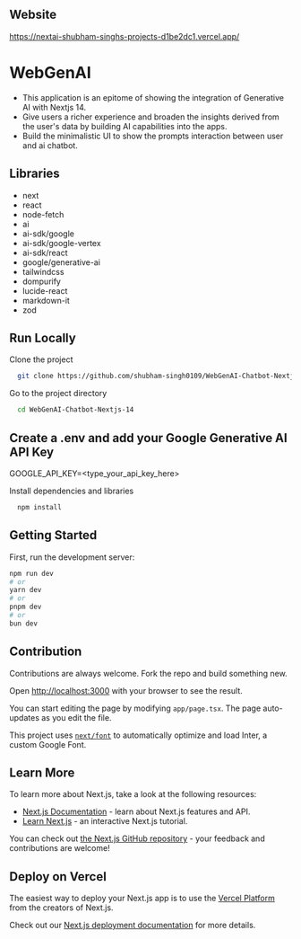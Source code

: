## Website
https://nextai-shubham-singhs-projects-d1be2dc1.vercel.app/

# WebGenAI
- This application is an epitome of showing the integration of Generative AI with Nextjs 14.
- Give users a richer experience and broaden the insights derived from the user's data by building AI capabilities into the apps.
- Build the minimalistic UI to show the prompts interaction between user and ai chatbot.

## Libraries

- next
- react
- node-fetch
- ai
- ai-sdk/google
- ai-sdk/google-vertex
- ai-sdk/react
- google/generative-ai
- tailwindcss
- dompurify
- lucide-react
- markdown-it
- zod

## Run Locally

Clone the project

```bash
  git clone https://github.com/shubham-singh0109/WebGenAI-Chatbot-Nextjs-14.git
```

Go to the project directory

```bash
  cd WebGenAI-Chatbot-Nextjs-14
```
## Create a .env and add your Google Generative AI API Key

GOOGLE_API_KEY=<type_your_api_key_here>

Install dependencies and libraries

```bash
  npm install
```

## Getting Started

First, run the development server:

```bash
npm run dev
# or
yarn dev
# or
pnpm dev
# or
bun dev
```

## Contribution
Contributions are always welcome. Fork the repo and build something new.

Open [http://localhost:3000](http://localhost:3000) with your browser to see the result.

You can start editing the page by modifying `app/page.tsx`. The page auto-updates as you edit the file.

This project uses [`next/font`](https://nextjs.org/docs/basic-features/font-optimization) to automatically optimize and load Inter, a custom Google Font.

## Learn More

To learn more about Next.js, take a look at the following resources:

- [Next.js Documentation](https://nextjs.org/docs) - learn about Next.js features and API.
- [Learn Next.js](https://nextjs.org/learn) - an interactive Next.js tutorial.

You can check out [the Next.js GitHub repository](https://github.com/vercel/next.js/) - your feedback and contributions are welcome!

## Deploy on Vercel

The easiest way to deploy your Next.js app is to use the [Vercel Platform](https://vercel.com/new?utm_medium=default-template&filter=next.js&utm_source=create-next-app&utm_campaign=create-next-app-readme) from the creators of Next.js.

Check out our [Next.js deployment documentation](https://nextjs.org/docs/deployment) for more details.